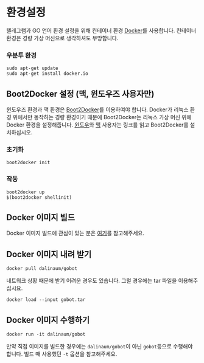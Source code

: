 # 환경설정 

텔레그램과 GO 언어 환경 설정을 위해 컨테이너 환경 [Docker](https://www.docker.com/)를 사용합니다. 컨테이너 환경은 경량 가상 머신으로 생각하셔도 무방합니다.

### 우분투 환경

````
sudo apt-get update
sudo apt-get install docker.io
````

## Boot2Docker 설정 (맥, 윈도우즈 사용자만)

윈도우즈 환경과 맥 환경은 [Boot2Docker](https://github.com/boot2docker/boot2docker)를 이용하여야 합니다. Docker가 리눅스 환경 위에서만 동작하는 경량 환경이기 때문에 Boot2Docker는 리눅스 가상 머신 위에 Docker 환경을 설정해줍니다. [윈도우](https://docs.docker.com/installation/windows/)와 [맥](https://docs.docker.com/installation/mac/) 사용자는 링크를 읽고 Boot2Docker를 설치하십시오.

### 초기화

````
boot2docker init
````

### 작동

````
boot2docker up
$(boot2docker shellinit)
````

## Docker 이미지 빌드

Docker 이미지 빌드에 관심이 있는 분은 [여기](https://github.com/GDG-Korea/GO-Bot/tree/0-setup/docker)를 참고해주세요.

## Docker 이미지 내려 받기

````
docker pull dalinaum/gobot
````

네트워크 상황 때문에 받기 어려운 경우도 있습니다. 그럴 경우에는 tar 파일을 이용해주십시요.

````
docker load --input gobot.tar
````

## Docker 이미지 수행하기

````
docker run -it dalinaum/gobot
````

만약 직접 이미지를 빌드한 경우에는 `dalinaum/gobot`이 아닌 `gobot`등으로 수행해야 합니다. 빌드 때 사용했던 `-t` 옵션을 참고해주세요.
